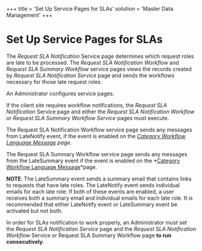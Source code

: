 +++
title = 'Set Up Service Pages for SLAs'
solution = 'Master Data Management'
+++

# Set Up Service Pages for SLAs

The *Request SLA Notification* Service page determines which request
roles are late to be processed. The *Request SLA Notification Workflow*
and <span style="font-style: italic;">Request SLA Summary
Workflow</span> service pages views the records created by *Request SLA
Notification Service* page and sends the workflows necessary for those
late request roles.

An Administrator configures service pages.

If the client site requires workflow notifications, the *Request SLA
Notification* Service page and either the *Request SLA Notification
Workflow* or <span style="font-style: italic;">Request SLA Summary
Workflow Service </span>pages must execute.

The Request SLA Notification Workflow service page sends any messages
from LateNotify event, if the event is enabled on the *[Category
Workflow Language
Message](../Page_Desc/Category_Workflow_Language_Message_H) page.*

The Request SLA Summary Workflow service page sends any messages from
the LateSummary event if the event is enabled on the *[Category Workflow
Language
Message](../Page_Desc/Category_Workflow_Language_Message_H)*page.

**NOTE**: The LateSummary event sends a summary email that contains
links to requests that have late roles. The LateNotify event sends
individual emails for each late role. If both of these events are
enabled, a user receives both a summary email and individual emails for
each late role. It is recommended that either LateNotify event or
LateSummary event be activated but not both.

In order for SLAs notification to work properly, an Administrator must
set the *Request SLA Notification Service* page and the *Request SLA
Notification Workflow* Service or Request SLA Summary Workflow page **to
run consecutively**.
